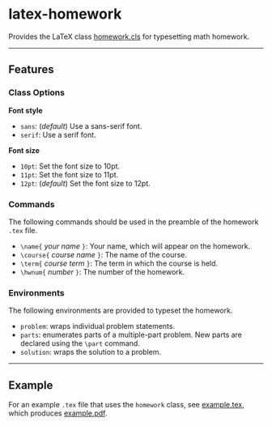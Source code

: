 # latex-homework

Provides the LaTeX class [homework.cls](homework.cls) for typesetting math homework.

*****************

## Features

### Class Options

**Font style**

* `sans`:
  (_default_) Use a sans-serif font.
* `serif`:
  Use a serif font.

**Font size**

* `10pt`:
  Set the font size to 10pt.
* `11pt`:
  Set the font size to 11pt.
* `12pt`:
  (_default_) Set the font size to 12pt.

### Commands

The following commands should be used in the preamble of the homework `.tex` file.

* `\name{` _your name_ `}`:
  Your name, which will appear on the homework.
* `\course{` _course name_ `}`:
  The name of the course.
* `\term{` _course term_ `}`:
  The term in which the course is held.
* `\hwnum{` _number_ `}`:
  The number of the homework.

### Environments

The following environments are provided to typeset the homework.

* `problem`:
  wraps individual problem statements.
* `parts`:
  enumerates parts of a multiple-part problem.
  New parts are declared using the `\part` command.
* `solution`:
  wraps the solution to a problem.

******************

## Example

For an example `.tex` file that uses the `homework` class, see [example.tex](example.tex), which produces [example.pdf](example.pdf).
